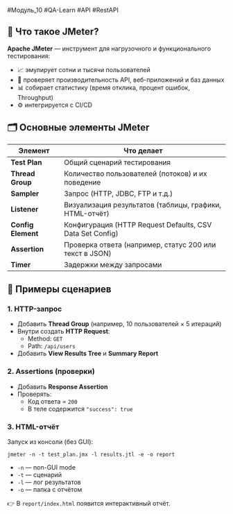 #Модуль_10 #QA-Learn #API #RestAPI
## 📌 Что такое JMeter?

**Apache JMeter** — инструмент для нагрузочного и функционального тестирования:

- 📈 эмулирует сотни и тысячи пользователей
- 🔄 проверяет производительность API, веб-приложений и баз данных
- 📊 собирает статистику (время отклика, процент ошибок, Throughput)
- ⚙️ интегрируется с CI/CD
## 🗂️ Основные элементы JMeter

| Элемент            | Что делает                                                |
| ------------------ | --------------------------------------------------------- |
| **Test Plan**      | Общий сценарий тестирования                               |
| **Thread Group**   | Количество пользователей (потоков) и их поведение         |
| **Sampler**        | Запрос (HTTP, JDBC, FTP и т.д.)                           |
| **Listener**       | Визуализация результатов (таблицы, графики, HTML-отчёт)   |
| **Config Element** | Конфигурация (HTTP Request Defaults, CSV Data Set Config) |
| **Assertion**      | Проверка ответа (например, статус 200 или текст в JSON)   |
| **Timer**          | Задержки между запросами                                  |
## 📘 Примеры сценариев

### 1. HTTP-запрос

- Добавить **Thread Group** (например, 10 пользователей × 5 итераций)
- Внутри создать **HTTP Request**:
    - Method: `GET`
    - Path: `/api/users`
- Добавить **View Results Tree** и **Summary Report**

### 2. Assertions (проверки)

- Добавить **Response Assertion**
- Проверять:
    - Код ответа = `200`
    - В теле содержится `"success": true`

### 3. HTML-отчёт

Запуск из консоли (без GUI):

`jmeter -n -t test_plan.jmx -l results.jtl -e -o report`
- `-n` — non-GUI mode
- `-t` — сценарий
- `-l` — лог результатов
- `-o` — папка с отчётом

👉 В `report/index.html` появится интерактивный отчёт.